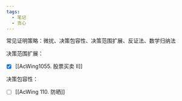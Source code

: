 ```yaml
---
tags:
  - 笔记
  - 贪心
---
```

常见证明策略：微扰、决策包容性、决策范围扩展、反证法、数学归纳法

决策范围扩展：
- [x] [[AcWing1055. 股票买卖 II]]

决策包容性：
- [ ] [[AcWing 110. 防晒]]
